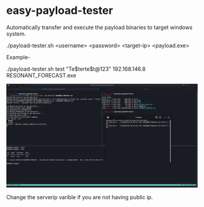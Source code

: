# easy-payload-tester
Automatically transfer and execute the payload binaries to target windows system.

./payload-tester.sh &lt;username&gt; &lt;password&gt; &lt;target-ip&gt; &lt;payload.exe&gt;
 
 Example-
 
./payload-tester.sh test "Te\$terte\$t@123" 192.168.146.8 RESONANT_FORECAST.exe
 
![Image](payload-tester.png)

 Change the serverip varible if you are not having public ip.
